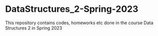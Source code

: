 # DataStructures_2-Spring-2023
This repository contains codes, homeworks etc done in the course Data Structures 2 in Spring 2023
